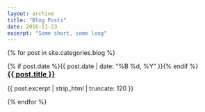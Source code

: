 ```yaml
---
layout: archive
title: "Blog Posts"
date: 2016-11-23
excerpt: "Some short, some long"
---
```


{% for post in site.categories.blog %}
<div class="row">
  {% if post.date %}<span class="entry-date date published"><time datetime="{{ post.date | date: "%Y-%m-%d" }}" itemprop="datePublished">{{ post.date | date: "%B %d, %Y" }}</time></span>{% endif %}
   <h3 class="post-title" itemprop="name" style="margin: 0px;"><a href="{{ site.url }}{{ post.url }}">{{ post.title }}</a></h3>
   <p class="post-excerpt" itemprop="description">{{ post.excerpt | strip_html | truncate: 120 }}</p>
</div>
{% endfor %}
